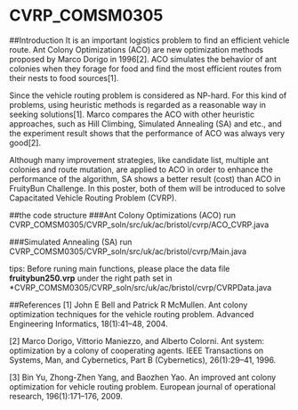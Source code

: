 # CVRP_COMSM0305
##Introduction
It is an important logistics problem to find an efficient vehicle route. Ant Colony Optimizations (ACO) are new optimization methods proposed by Marco Dorigo in 1996[2]. ACO simulates the behavior of ant colonies when they forage for food and find the most efficient routes from their nests to food sources[1].

Since the vehicle routing problem is considered as NP-hard. For this kind of problems, using heuristic methods is regarded as a reasonable way in seeking solutions[1]. Marco compares the ACO with other heuristic approaches, such as Hill Climbing, Simulated Annealing (SA) and etc., and the experiment result shows that the performance of ACO was always very good[2].

Although many improvement strategies, like candidate list, multiple ant colonies and route mutation, are applied to ACO in order to enhance the performance of the algorithm, SA shows a better result (cost) than ACO in FruityBun Challenge. In this poster, both of them will be introduced to solve Capacitated Vehicle Routing Problem (CVRP).

##the code structure
###Ant Colony Optimizations (ACO)
run CVRP_COMSM0305/CVRP_soln/src/uk/ac/bristol/cvrp/ACO_CVRP.java

###Simulated Annealing (SA)
run CVRP_COMSM0305/CVRP_soln/src/uk/ac/bristol/cvrp/Main.java

tips:
Before runing main functions, please place the data file **fruitybun250.vrp** under the right path set in *CVRP_COMSM0305/CVRP_soln/src/uk/ac/bristol/cvrp/CVRPData.java

##References
[1] John E Bell and Patrick R McMullen. Ant colony optimization techniques for the vehicle routing problem. Advanced Engineering Informatics, 18(1):41–48, 2004.

[2] Marco Dorigo, Vittorio Maniezzo, and Alberto Colorni. Ant system: optimization by a colony of cooperating agents. IEEE Transactions on Systems, Man, and Cybernetics, Part B (Cybernetics), 26(1):29–41, 1996.

[3] Bin Yu, Zhong-Zhen Yang, and Baozhen Yao. An improved ant colony optimization for vehicle routing problem. European journal of operational research, 196(1):171–176, 2009.
